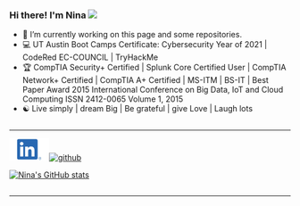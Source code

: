 
### Hi there! I'm Nina <img src="https://pic.funnygifsbox.com/uploads/2021/05/funnygifsbox.com-2021-05-29-07-09-12-44.gif" width="50">

- :satellite:  I’m currently working on this page and some repositories.
- :computer: UT Austin Boot Camps Certificate: Cybersecurity Year of 2021 | CodeRed EC-COUNCIL | TryHackMe
- :trophy: CompTIA Security+ Certified | Splunk Core Certified User | CompTIA Network+ Certified | CompTIA A+ Certified | MS-ITM | BS-IT | Best Paper Award 2015 International Conference on Big Data, IoT and Cloud Computing ISSN 2412-0065 Volume 1, 2015
- :yin_yang: Live simply | dream Big | Be grateful | give Love | Laugh lots

##
---
 
[<img src='https://github.com/Diablo5G/ELK-Stack-Project/blob/main/Resources/Images/download.jpeg' alt='linkedin' height='40'>](https://www.linkedin.com/in/nina-herbold-8635a2212/)[<img src='https://github.com/Diablo5G/Certification-Prep/blob/main/Splunk%20Certification/Images/credly.svg' alt='github' height='40'>](https://www.credly.com/users/nina-herbold/badges) 

[![Nina's GitHub stats](https://github-readme-stats.vercel.app/api?username=diablo5g&hide=issues,contribs&count_private=true&show_icons=true&theme=yeblu)](https://github.com/diablo5g/github-readme-stats)  
 
##
---
